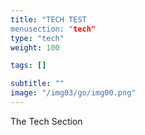 ```yaml
---
title: "TECH TEST
menusection: "tech"
type: "tech"
weight: 100

tags: []

subtitle: ""
image: "/img03/go/img00.png"
---
```

The Tech Section
